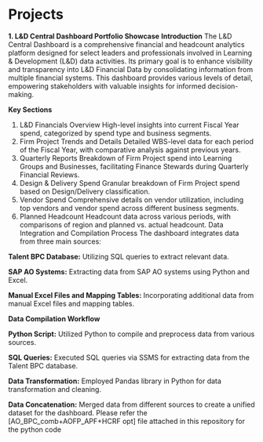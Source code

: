 # Projects

**1. L&D Central Dashboard Portfolio Showcase**
**Introduction**
The L&D Central Dashboard is a comprehensive financial and headcount analytics platform designed for select leaders and professionals involved in Learning & Development (L&D) data activities. Its primary goal is to enhance visibility and transparency into L&D Financial Data by consolidating information from multiple financial systems. This dashboard provides various levels of detail, empowering stakeholders with valuable insights for informed decision-making.

**Key Sections**
1. L&D Financials Overview
High-level insights into current Fiscal Year spend, categorized by spend type and business segments.
2. Firm Project Trends and Details
Detailed WBS-level data for each period of the Fiscal Year, with comparative analysis against previous years.
3. Quarterly Reports
Breakdown of Firm Project spend into Learning Groups and Businesses, facilitating Finance Stewards during Quarterly Financial Reviews.
4. Design & Delivery Spend
Granular breakdown of Firm Project spend based on Design/Delivery classification.
5. Vendor Spend
Comprehensive details on vendor utilization, including top vendors and vendor spend across different business segments.
6. Planned Headcount
Headcount data across various periods, with comparisons of region and planned vs. actual headcount.
Data Integration and Compilation Process
The dashboard integrates data from three main sources:

**Talent BPC Database:** Utilizing SQL queries to extract relevant data.

**SAP AO Systems:** Extracting data from SAP AO systems using Python and Excel.

**Manual Excel Files and Mapping Tables:** Incorporating additional data from manual Excel files and mapping tables.

**Data Compilation Workflow**

**Python Script:** Utilized Python to compile and preprocess data from various sources.

**SQL Queries:** Executed SQL queries via SSMS for extracting data from the Talent BPC database.

**Data Transformation:** Employed Pandas library in Python for data transformation and cleaning.

**Data Concatenation:** Merged data from different sources to create a unified dataset for the dashboard.
Please refer the [AO_BPC_comb+AOFP_APF+HCRF opt] file attached in this repository for the python code
